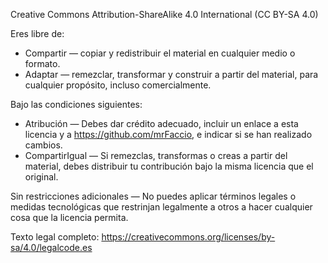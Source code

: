 Creative Commons Attribution-ShareAlike 4.0 International (CC BY-SA 4.0)

Eres libre de:
- Compartir — copiar y redistribuir el material en cualquier medio o formato.
- Adaptar — remezclar, transformar y construir a partir del material, para cualquier propósito, incluso comercialmente.

Bajo las condiciones siguientes:
- Atribución — Debes dar crédito adecuado, incluir un enlace a esta licencia y a https://github.com/mrFaccio, e indicar si se han realizado cambios.
- CompartirIgual — Si remezclas, transformas o creas a partir del material, debes distribuir tu contribución bajo la misma licencia que el original.

Sin restricciones adicionales — No puedes aplicar términos legales o medidas tecnológicas que restrinjan legalmente a otros a hacer cualquier cosa que la licencia permita.

Texto legal completo:
https://creativecommons.org/licenses/by-sa/4.0/legalcode.es
